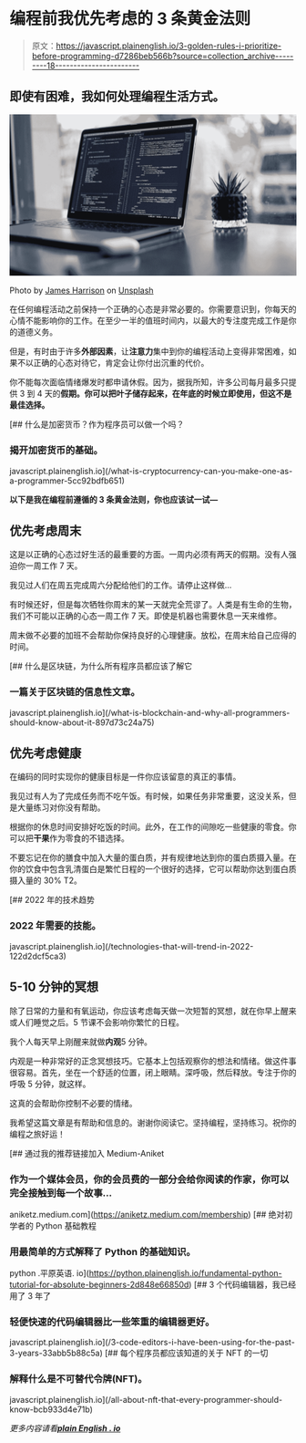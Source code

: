 # 编程前我优先考虑的 3 条黄金法则

> 原文：<https://javascript.plainenglish.io/3-golden-rules-i-prioritize-before-programming-d7286beb566b?source=collection_archive---------18----------------------->

## 即使有困难，我如何处理编程生活方式。

![](img/6b41dba9fd0fc13cd792f3a00af122aa.png)

Photo by [James Harrison](https://unsplash.com/@jstrippa?utm_source=medium&utm_medium=referral) on [Unsplash](https://unsplash.com?utm_source=medium&utm_medium=referral)

在任何编程活动之前保持一个正确的心态是非常必要的。你需要意识到，你每天的心情不能影响你的工作。在至少一半的值班时间内，以最大的专注度完成工作是你的道德义务。

但是，有时由于许多**外部因素**，让**注意力**集中到你的编程活动上变得非常困难，如果不以正确的心态对待它，肯定会让你付出沉重的代价。

你不能每次面临情绪爆发时都申请休假。因为，据我所知，许多公司每月最多只提供 3 到 4 天的**假期。你可以把叶子储存起来，在年底的时候立即使用，但这不是最佳选择。**

[](/what-is-cryptocurrency-can-you-make-one-as-a-programmer-5cc92bdfb651) [## 什么是加密货币？作为程序员可以做一个吗？

### 揭开加密货币的基础。

javascript.plainenglish.io](/what-is-cryptocurrency-can-you-make-one-as-a-programmer-5cc92bdfb651) 

**以下是我在编程前遵循的 3 条黄金法则，你也应该试一试—**

## 优先考虑周末

这是以正确的心态过好生活的最重要的方面。一周内必须有两天的假期。没有人强迫你一周工作 7 天。

我见过人们在周五完成周六分配给他们的工作。请停止这样做…

有时候还好，但是每次牺牲你周末的某一天就完全荒谬了。人类是有生命的生物，我们不可能以正确的心态一周工作 7 天。即使是机器也需要休息一天来维修。

周末做不必要的加班不会帮助你保持良好的心理健康。放松，在周末给自己应得的时间。

[](/what-is-blockchain-and-why-all-programmers-should-know-about-it-897d73c24a75) [## 什么是区块链，为什么所有程序员都应该了解它

### 一篇关于区块链的信息性文章。

javascript.plainenglish.io](/what-is-blockchain-and-why-all-programmers-should-know-about-it-897d73c24a75) 

## 优先考虑健康

在编码的同时实现你的健康目标是一件你应该留意的真正的事情。

我见过有人为了完成任务而不吃午饭。有时候，如果任务非常重要，这没关系，但是大量练习对你没有帮助。

根据你的休息时间安排好吃饭的时间。此外，在工作的间隙吃一些健康的零食。你可以把**干果**作为零食的不错选择。

不要忘记在你的膳食中加入大量的蛋白质，并有规律地达到你的蛋白质摄入量。在你的饮食中包含乳清蛋白是繁忙日程的一个很好的选择，它可以帮助你达到蛋白质摄入量的 30% T2。

[](/technologies-that-will-trend-in-2022-122d2dcf5ca3) [## 2022 年的技术趋势

### 2022 年需要的技能。

javascript.plainenglish.io](/technologies-that-will-trend-in-2022-122d2dcf5ca3) 

## 5-10 分钟的冥想

除了日常的力量和有氧运动，你应该考虑每天做一次短暂的冥想，就在你早上醒来或人们睡觉之后。5 节课不会影响你繁忙的日程。

我个人每天早上刚醒来就做**内观**5 分钟。

内观是一种非常好的正念冥想技巧。它基本上包括观察你的想法和情绪。做这件事很容易。首先，坐在一个舒适的位置，闭上眼睛。深呼吸，然后释放。专注于你的呼吸 5 分钟，就这样。

这真的会帮助你控制不必要的情绪。

我希望这篇文章是有帮助和信息的。谢谢你阅读它。坚持编程，坚持练习。祝你的编程之旅好运！

[](https://aniketz.medium.com/membership) [## 通过我的推荐链接加入 Medium-Aniket

### 作为一个媒体会员，你的会员费的一部分会给你阅读的作家，你可以完全接触到每一个故事…

aniketz.medium.com](https://aniketz.medium.com/membership) [](https://python.plainenglish.io/fundamental-python-tutorial-for-absolute-beginners-2d848e66850d) [## 绝对初学者的 Python 基础教程

### 用最简单的方式解释了 Python 的基础知识。

python .平原英语. io](https://python.plainenglish.io/fundamental-python-tutorial-for-absolute-beginners-2d848e66850d) [](/3-code-editors-i-have-been-using-for-the-past-3-years-33abb5b88c5a) [## 3 个代码编辑器，我已经用了 3 年了

### 轻便快速的代码编辑器比一些笨重的编辑器更好。

javascript.plainenglish.io](/3-code-editors-i-have-been-using-for-the-past-3-years-33abb5b88c5a) [](/all-about-nft-that-every-programmer-should-know-bcb933d4e71b) [## 每个程序员都应该知道的关于 NFT 的一切

### 解释什么是不可替代令牌(NFT)。

javascript.plainenglish.io](/all-about-nft-that-every-programmer-should-know-bcb933d4e71b) 

*更多内容请看*[***plain English . io***](http://plainenglish.io/)